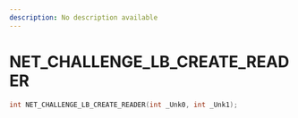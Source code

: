 ```yaml
---
description: No description available 
---
```


# NET_CHALLENGE_LB_CREATE_READER

```cpp
int NET_CHALLENGE_LB_CREATE_READER(int _Unk0, int _Unk1);
```